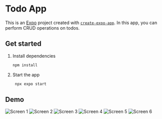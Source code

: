 # Todo App

This is an [Expo](https://expo.dev) project created with [`create-expo-app`](https://www.npmjs.com/package/create-expo-app). In this app, you can perform CRUD operations on todos.

## Get started

1. Install dependencies

   ```bash
   npm install
   ```

2. Start the app

   ```bash
    npx expo start
   ```
## Demo
![Screen 1](https://github.com/user-attachments/assets/7d7372da-b7ef-4415-a858-45f521c34333)
![Screen 2](https://github.com/user-attachments/assets/c09b56c4-cf96-405e-a2b3-06c394d498ae)
![Screen 3](https://github.com/user-attachments/assets/6dbbaef3-c3b6-4602-a172-8fae7aef2a90)
![Screen 4](https://github.com/user-attachments/assets/af7e28c8-06b6-4a44-8f31-6abec206852e)
![Screen 5](https://github.com/user-attachments/assets/9800e2e1-61b1-4695-8e48-fd5b5f7d692c)
![Screen 6](https://github.com/user-attachments/assets/a3334721-42a7-4492-84af-0c6ab63ae73d)
